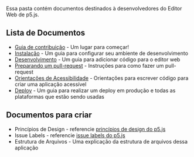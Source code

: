 Essa pasta contém documentos destinados à desenvolvedores do Editor Web de p5.js.

## Lista de Documentos

- [Guia de contribuição](https://github.com/processing/p5.js-web-editor/blob/master/.github/CONTRIBUTING.md) - Um lugar para começar!
- [Instalação](installation.md) - Um guia para configurar seu ambiente de desenvolvimento
- [Desenvolvimento](development.md) - Um guia para adicionar código para o editor web
- [Preparando um pull-request](preparing_a_pull_request.md) - Instruções para como fazer um pull-request
- [Orientações de Acessibilidade](accessibility.md) - Orientações para escrever código para criar uma aplicação acessível
- [Deploy](deployment.md) - Um guia para realizar um deploy em produção e todas as plataformas que estão sendo usadas

## Documentos para criar

- Princípios de Design - referencie [princípios de design do p5.js](https://github.com/processing/p5.js/blob/master/contributor_docs/design_principles.md)
- Issue Labels - referencie [issue labels do p5.js](https://github.com/processing/p5.js/blob/master/contributor_docs/issue_labels.md)
- Estrutura de Arquivos - Uma explicação da estrutura de arquivos dessa aplicação
